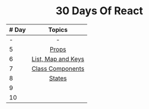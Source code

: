 <div align="center">
  <h1> 30 Days Of React</h1>
</div>

| # Day |                  Topics                   |
| ----- | :---------------------------------------: |
| -     |                     -                     |
| 5     |       [Props](src/day-5/README.md)        |
| 6     | [List, Map and Keys](src/day-6/README.md) |
| 7     |  [Class Components](src/day-7/README.md)  |
| 8     |       [States](src/day-8/README.md)       |
| 9     |                                           |
| 10    |                                           |

